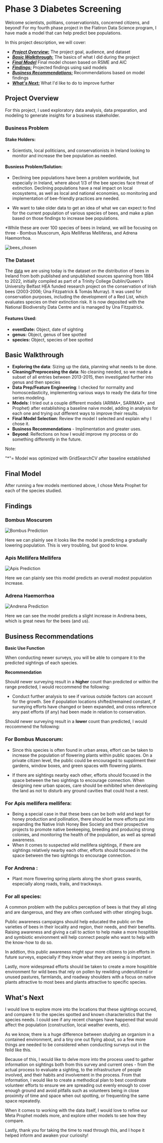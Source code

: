 # Phase 3 Diabetes Screening

Welcome scientists, politians, conservationists, concerned citizens, and beyond! For my fourth phase project in the Flatiron Data Science program, I have made a model that can help predict bee populations. 

In this project description, we will cover:

* [***Project Overview:***](#project-overview) The project goal, audience, and dataset
* [***Basic Walkthrough:***](#Walkthrough) The basics of what I did during the project
* [***Final Model***](#final_model) Final model chosen based on RSME and AIC
* [***Findings:***](#findings) Projected findings using said models
* [***Business Recommendations:***](#busrec) Recommendations based on model findings
* [***What's Next:***](#next) What I'd like to do to improve further


## Project Overview<a id='project-overview'></a>

For this project, I used exploratory data analysis, data preparation, and modeling to generate insights for a business stakeholder.

### Business Problem

#### Stake Holders:
* Scientists, local politicians, and conservationists in Ireland looking to monitor and increase the bee population as needed.

#### Busniess Problem/Solution:
* Declining bee populations have been a problem worldwide, but especially in Ireland, where about 1/3 of the bee species face threat of extinction. Declining populations have a real impact on local ecosystems, as well as local and national economies, so monitoring and implementation of bee-friendly practices are needed.

* We want to take older data to get an idea of what we can expect to find for the current population of various species of bees, and make a plan based on those findings to increase bee populations.

*While these are over 100 species of bees in Ireland, we will be focusing on three - Bombus Muscorum, Apis Melliferas Melliferas, and Adrena Haemorrhoa.

![bees_chosen](data/bees.png)

### The Dataset

The [data]("https://www.gbif.org/dataset/6eed5110-c7b8-11de-b279-d063ea754e15") we are using today is the dataset on the distribution of bees in Ireland from both published and unpublished sources spanning from 1884 to 2022, initially compiled as part of a Trinity College Dublin/Queen's University Belfast HEA funded research project on the conservation of Irish bees (2003-2006; Úna Fitzpatrick & Tomás Murray). It was used for conservation purposes, including the development of a Red List, which evaluates species on their extinction risk. It is now deposited with the National Biodiversity Data Centre and is managed by Úna Fitzpatrick.

#### Features Used:
* **eventDate:** Object, date of sighting
* **genus:** Object, genus of bee spotted
* **species:** Object, species of bee spotted

## Basic Walkthrough<a id='Walkthrough'></a>

* **Exploring the data**: Sizing up the data, planning what needs to be done.
* **Cleaning/Preprocesing the data**: No cleaning needed, so we made a subset of all entries between 2013-2015, then investigated further into genus and then species
* **Data Prep/Feature Engineering**: I checked for normality and homoscedasticity, implementing various ways to ready the data for time series modeling.
* **Models**: I tried out a couple different models (ARIMA*, SARIMAX*, and Prophet) after establishing a baseline naive model, adding in analysis for each one and trying out different ways to improve their results.
* **Final Model Selection**: Review the model I selected and explain why I chose it. 
* **Business Recommendations** - Implimentation and greater uses. 
* **Beyond**: Relfections on how I would improve my process or do something differently in the future. 

Note:

 "*"= Model was optimized with GridSearchCV after baseline established
 
## Final Model<a id='final_model'></a>

After running a few models mentioned above, I chose Meta Prophet for each of the species studied. 

## Findings <a id='findings'></a>

### Bombus Moscurom
<img src="images/Bombus_predict.png" alt="Bombus Prediction" />

Here we can plainly see it looks like the model is predicting a gradually lowering population. This is very troubling, but good to know.

### Apis Mellifera Mellifera
<img src="images/Apis_predict.png" alt="Apis Prediction" />

Here we can plainly see this model predicts an overall modest population increase.

### Adrena Haemorrhoa
<img src="images/Andrena_predict.png" alt="Andrena Prediction" />

Here we can see the model predicts a slight increase in Andrena bees, which is great news for the bees (and us).



## Business Recommendations <a id='busrec'></a>

**Basic Use Function**

When conducting newer surveys, you will be able to compare it to the predicted sightings of each species.


**Recommendation**

Should newer surveying result in a **higher** count than predicted or within the range predicted, I would reccommend the following:

* Conduct further analysis to see if various outside factors can account for the growth. See if population locations shifted/remained constant, if surveying efforts have changed or been expanded, and cross reference any past efforts (if any) had been made in relation to conservation.

Should newer surveying result in a **lower** count than predicted, I would reccommend the following:

### For Bombus Muscorum:

* Since this species is often found in urban areas, effort can be taken to increase the population of flowering plants within public spaces. On a private citizen level, the public could be encouraged to suppliment their gardens, window boxes, and green spaces with flowering plants.

* If there are sightings nearby each other, efforts should focused in the space between the two sightings to encourage connection.
When designing new urban spaces, care should be exhibited when developing the land as not to disturb any ground cavities that could host a nest.

### For Apis mellifera mellifera:

* Being a special case in that these bees can be both wild and kept for honey production and pollination, there should be more efforts put into expanding the Native Irish Honey Bee Society and their prospective projects to promote native beekeeping, breeding and producing strong colonies, and monitoring the health of the population, as well as spread awareness.
* When it comes to suspected wild mellifera sightings, if there are sightings relatively nearby each other, efforts should focused in the space between the two sightings to encourage connection.

### For Andrena :

* Plant more flowering spring plants along the short grass swards, especially along roads, trails, and trackways.

### For all species:
A common problem with the publics perception of bees is that they all sting and are dangerous, and they are often confused with other stinging bugs.

Public awareness campaigns should help educated the public on the varieties of bees in their locality and region, their needs, and their benefits. Raising awareness and giving a call to action to help make a more hospitible and symbiotic environment will help connect people who want to help with the know-how to do so.

In addtion, this public awareness might spur more citizens to join efforts in future surveys, especially if they know what they are seeing is important.

Lastly, more widespread efforts should be taken to create a more hospitible environment for wild bees that rely on pollen by rewilding underutilized or unused pastures, farmlands, and roadway shoulders with a focus on native plants attractive to most bees and plants attractive to specific species.

## What's Next<a id='next'></a>
I would love to explore more into the locations that these sightings occured, and compare it to the species spotted and known characteristics that the species needs. I could see if any recent changes have happened that would affect the population (construction, local weather events, etc).

As we know, there is a huge difference between studying an organism in a contained environment, and a tiny one out flying about, so a few more things are needed to be considered when conducting surveys out in the feild like this.

Because of this, I would like to delve more into the process used to gather information on sightings both from this survey and current ones - from the actual process to evaluate a sighting, to the infrastructure of people involved, and their habits and involvement in the process. From that information, I would like to create a methodical plan to best coordinate volunteer efforts to ensure we are spreading out evenly enough to cover enough ground and avoid pitfalls such as volunteers being in close proximity of time and space when out spotting, or frequenting the same space repeatedly.

When it comes to working with the data itself, I would love to refine our Meta Prophet models more, and explore other models to see how they compare.

Lastly, thank you for taking the time to read through this, and I hope it helped inform and awaken your curiosity!

